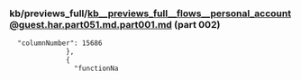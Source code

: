 ### kb/previews_full/kb__previews_full__flows__personal_account@guest.har.part051.md.part001.md (part 002)

```md
  "columnNumber": 15686
              },
              {
                "functionNa
```

```
